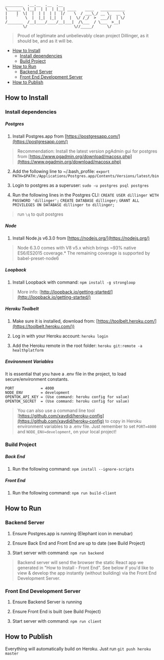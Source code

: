     ________  .__.__  .__  .__                             
    \______ \ |__|  | |  | |__| ____    ____   ___________ 
    |    |  \|  |  | |  | |  |/    \  / ___\_/ __ \_  __ \
    |    `   \  |  |_|  |_|  |   |  \/ /_/  >  ___/|  | \/
    /_______  /__|____/____/__|___|  /\___  / \___  >__|   
            \/                     \//_____/      \/       

> Proud of legitimate and unbelievably clean project Dillinger, as it should be, and as it will be.

* [How to Install](#how-to-install)
  - [Install dependencies](#install-dependencies)
  - [Build Project](#build-project)
* [How to Run](#how-to-run)
  - [Backend Server](#backend-server)
  - [Front End Development Server](#front-end-development-server)
* [How to Publish](#how-to-publish)

## How to Install

### Install dependencies

##### Postgres
	
1. Install Postgres.app from [https://postgresapp.com/](https://postgresapp.com/)

  > Recommendation: Install the latest version pgAdmin gui for postgres from [https://www.pgadmin.org/download/macosx.php](https://www.pgadmin.org/download/macosx.php)

2. Add the following line to ~/.bash_profile: `export PATH=$PATH:/Applications/Postgres.app/Contents/Versions/latest/bin`

3. Login to postgres as a superuser: `sudo -u postgres psql postgres`

4. Run the following lines in the Postgres CLI:
 `CREATE USER dillinger WITH PASSWORD 'dillinger';`
 `CREATE DATABASE dillinger;`
 `GRANT ALL PRIVILEGES ON DATABASE dillinger to dillinger;` 
> run `\q` to quit postgres
	
##### Node
	
1. Install Node.js v6.3.0 from [https://nodejs.org/](https://nodejs.org/)
	
  > Node 6.3.0 comes with V8 v5.x which brings ~93% native ES6/ES2015 coverage.* The remaining coverage is supported by babel-preset-node6
	
##### Loopback
 
1. Install Loopback with command: `npm install -g strongloop`
	
 > More info: [http://loopback.io/getting-started/](http://loopback.io/getting-started/)
    
##### Heroku Toolbelt
	
1. Make sure it is installed, download from: [https://toolbelt.heroku.com/](https://toolbelt.heroku.com/))

2. Log in with your Heroku account: `heroku login`

3. Add the Heroku remote in the root folder: `heroku git:remote -a healthplatform`

##### Environment Variables

It is essential that you have a .env file in the project, to load secure/environment constants.

```
PORT			= 4000
NODE_ENV 		= development
OPENTOK_API_KEY = (Use command: heroku config for value)
OPENTOK_SECRET 	= (Use command: heroku config for value)
```

> You can also use a command line tool [https://github.com/xavdid/heroku-config](https://github.com/xavdid/heroku-config) to copy in Heroku environment variables to a .env file. Just remember to set `PORT=4000` and `NODE_ENV=development`, on your local project!

### Build Project

##### Back End

 1. Run the following command: `npm install --ignore-scripts`

##### Front End

 1. Run the following command: `npm run build-client`

## How to Run

### Backend Server

1. Ensure Postgres.app is running (Elephant icon in menubar)

2. Ensure Back End and Front End are up to date (see Build Project)

3. Start server with command: `npm run backend`
 
> Backend server will send the browser the static React app we generated in "How to Install - Front End". See below if you'd like to view & develop the app instantly (without building) via the Front End Development Server.

### Front End Development Server

1. Ensure Backend Server is running

2. Ensure Front End is built (see Build Project)

3. Start server with command: `npm run client`

## How to Publish

Everything will automatically build on Heroku. Just run `git push heroku master`

